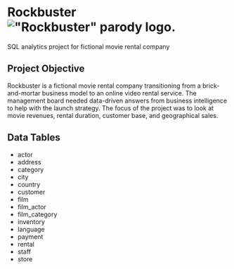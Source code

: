 # Rockbuster !["Rockbuster" parody logo.](https://photos.google.com/share/AF1QipO0G0b8yT-pdjtPMrgwrazm78fN2HrmOHqy08oEn0w5MA0o6_xPbT6zT1pac0kDyQ?key=cUdXYnJwVjBGWnpRby1GazZKS0R5RjBuSTlIR2hB)
SQL analytics project for fictional movie rental company

## Project Objective
Rockbuster is a fictional movie rental company transitioning from a brick-and-mortar business model to an online video rental service. The management board needed data-driven answers from business intelligence to help with the launch strategy. The focus of the project was to look at movie revenues, rental duration, customer base, and geographical sales. 

## Data Tables
+ actor
+ address
+ category
+ city
+ country
+ customer
+ film
+ film_actor
+ film_category
+ inventory
+ language
+ payment
+ rental
+ staff
+ store
